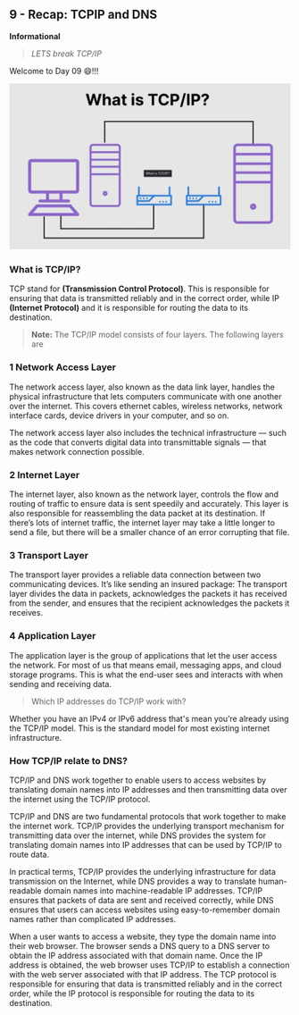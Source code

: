 ## 9 - Recap: TCPIP and DNS
**Informational**
> *LETS break TCP/IP*

Welcome to Day 09 :smile:!!!

![](../assets/Day09-%2070DaysofServicemesh.png)

 ### What is TCP/IP?
 

 TCP stand for **(Transmission Control Protocol)**. This is responsible for ensuring that data is transmitted reliably and in the correct order, while IP **(Internet Protocol)** and it is responsible for routing the data to its destination.

 >**Note:** The TCP/IP model consists of four layers. The following layers are

### 1 Network Access Layer
The network access layer, also known as the data link layer, handles the physical infrastructure that lets computers communicate with one another over the internet. This covers ethernet cables, wireless networks, network interface cards, device drivers in your computer, and so on.

The network access layer also includes the technical infrastructure — such as the code that converts digital data into transmittable signals — that makes network connection possible.

### 2 Internet Layer
The internet layer, also known as the network layer, controls the flow and routing of traffic to ensure data is sent speedily and accurately. This layer is also responsible for reassembling the data packet at its destination. If there’s lots of internet traffic, the internet layer may take a little longer to send a file, but there will be a smaller chance of an error corrupting that file.

### 3 Transport Layer
The transport layer provides a reliable data connection between two communicating devices. It’s like sending an insured package: The transport layer divides the data in packets, acknowledges the packets it has received from the sender, and ensures that the recipient acknowledges the packets it receives.

### 4 Application Layer
The application layer is the group of applications that let the user access the network. For most of us that means email, messaging apps, and cloud storage programs. This is what the end-user sees and interacts with when sending and receiving data.

>Which IP addresses do TCP/IP work with?

Whether you have an IPv4 or IPv6 address that's mean you’re already using the TCP/IP model. This is the standard model for most existing internet infrastructure. 

### How TCP/IP relate to DNS?

TCP/IP and DNS work together to enable users to access websites by translating domain names into IP addresses and then transmitting data over the internet using the TCP/IP protocol.

TCP/IP and DNS are two fundamental protocols that work together to make the internet work. TCP/IP provides the underlying transport mechanism for transmitting data over the internet, while DNS provides the system for translating domain names into IP addresses that can be used by TCP/IP to route data.

In practical terms, TCP/IP provides the underlying infrastructure for data transmission on the Internet, while DNS provides a way to translate human-readable domain names into machine-readable IP addresses. TCP/IP ensures that packets of data are sent and received correctly, while DNS ensures that users can access websites using easy-to-remember domain names rather than complicated IP addresses.

When a user wants to access a website, they type the domain name into their web browser. The browser sends a DNS query to a DNS server to obtain the IP address associated with that domain name. Once the IP address is obtained, the web browser uses TCP/IP to establish a connection with the web server associated with that IP address. The TCP protocol is responsible for ensuring that data is transmitted reliably and in the correct order, while the IP protocol is responsible for routing the data to its destination.